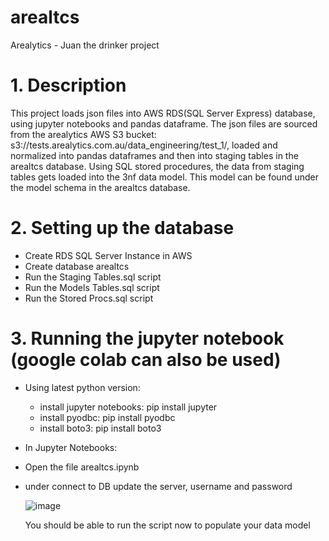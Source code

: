 # arealtcs
Arealytics - Juan the drinker project

# 1. Description
This project loads json files into AWS RDS(SQL Server Express) database, using jupyter notebooks and pandas dataframe.
The json files are sourced from the arealytics AWS S3 bucket: s3://tests.arealytics.com.au/data_engineering/test_1/,
loaded and normalized into pandas dataframes and then into staging tables in the arealtcs database. Using SQL stored procedures,
the data from staging tables gets loaded into the 3nf data model. This model can be found under the model schema in the arealtcs database.


# 2. Setting up the database
- Create RDS SQL Server Instance in AWS
- Create database arealtcs
- Run the Staging Tables.sql script
- Run the Models Tables.sql script
- Run the Stored Procs.sql script

# 3. Running the jupyter notebook (google colab can also be used)
- Using latest python version:
    - install jupyter notebooks: pip install jupyter
    - install pyodbc: pip install pyodbc
    - install boto3: pip install boto3
- In Jupyter Notebooks:
- Open the file arealtcs.ipynb
- under connect to DB update the server, username and password

  ![image](https://github.com/gavinv2211/arealtcs/assets/117391530/41542af2-20fc-4f9f-9245-fa0ba01ab15f)

  You should be able to run the script now to populate your data model

